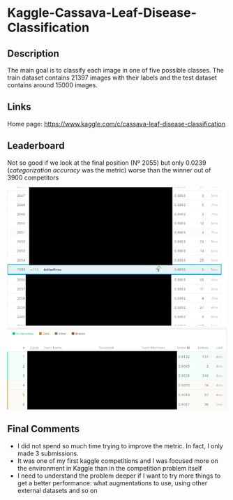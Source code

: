 # Kaggle-Cassava-Leaf-Disease-Classification

## Description
The main goal is to classify each image in one of five possible classes. The train dataset contains 21397 images with their labels and the test dataset contains around 15000 images.

## Links

Home page: https://www.kaggle.com/c/cassava-leaf-disease-classification

## Leaderboard

Not so good if we look at the final position (Nº 2055) but only 0.0239 (_categorization accuracy_ was the metric) worse than the winner out of 3900 competitors

<img src="./images/Leaderboard_1.png" width="512"/>

<img src="./images/Leaderboard_2.png" width="512"/>

## Final Comments

+ I did not spend so much time trying to improve the metric. In fact, I only made 3 submissions.
+ It was one of my first kaggle competitions and I was focused more on the environment in Kaggle than in the competition problem itself
+ I need to understand the problem deeper if I want to try more things to get a better performance: what augmentations to use, using other external datasets and so on 


